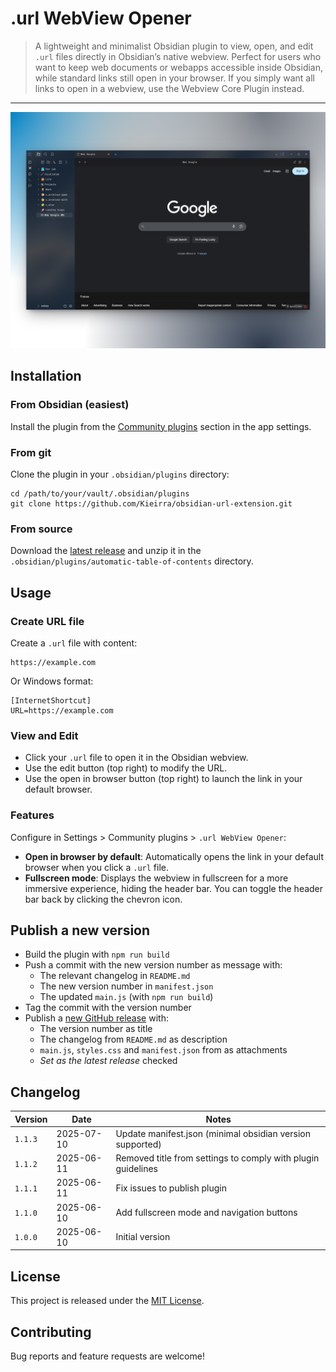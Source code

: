 # .url WebView Opener

> A lightweight and minimalist Obsidian plugin to view, open, and edit `.url` files directly in Obsidian’s native webview. Perfect for users who want to keep web documents or webapps accessible inside Obsidian, while standard links still open in your browser. If you simply want all links to open in a webview, use the Webview Core Plugin instead.

---

![demo](assets/screenshot-display.png)

## Installation

### From Obsidian (easiest)

Install the plugin from the [Community plugins](https://obsidian.md/plugins?search=.url%20webview%20opener) section in the app settings.

### From git

Clone the plugin in your `.obsidian/plugins` directory:

```shell
cd /path/to/your/vault/.obsidian/plugins
git clone https://github.com/Kieirra/obsidian-url-extension.git
```

### From source

Download the [latest release](https://github.com/kieirra/obsidian-url-extension/releases) and unzip it in the `.obsidian/plugins/automatic-table-of-contents` directory.

## Usage

### Create URL file

Create a `.url` file with content:
```
https://example.com
```

Or Windows format:
```
[InternetShortcut]
URL=https://example.com
```

### View and Edit

- Click your `.url` file to open it in the Obsidian webview.
- Use the edit button (top right) to modify the URL.
- Use the open in browser button (top right) to launch the link in your default browser.

### Features

Configure in Settings > Community plugins > `.url WebView Opener`:

- **Open in browser by default**: Automatically opens the link in your default browser when you click a `.url` file.
- **Fullscreen mode**: Displays the webview in fullscreen for a more immersive experience, hiding the header bar. You can toggle the header bar back by clicking the chevron icon.

## Publish a new version

- Build the plugin with `npm run build`
- Push a commit with the new version number as message with:
  - The relevant changelog in `README.md`
  - The new version number in `manifest.json`
  - The updated `main.js` (with `npm run build`)
- Tag the commit with the version number
- Publish a [new GitHub release](https://github.com/kieirra/obsidian-url-extension/releases/new) with:
  - The version number as title
  - The changelog from `README.md` as description
  - `main.js`, `styles.css` and `manifest.json` from as attachments
  - _Set as the latest release_ checked

## Changelog

| Version | Date | Notes |
| --- | --- | --- |
| `1.1.3` | 2025-07-10 | Update manifest.json (minimal obsidian version supported) |
| `1.1.2` | 2025-06-11 | Removed title from settings to comply with plugin guidelines |
| `1.1.1` | 2025-06-11 | Fix issues to publish plugin |
| `1.1.0` | 2025-06-10 | Add fullscreen mode and navigation buttons |
| `1.0.0` | 2025-06-10 | Initial version |

## License

This project is released under the [MIT License](LICENSE).

## Contributing

Bug reports and feature requests are welcome!
